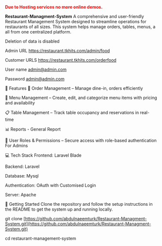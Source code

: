 <span style="color:red"> **Due to Hosting services no more online demos.**</span>

**Restaurant-Managment-System**
A comprehensive and user-friendly Restaurant Management System designed to streamline operations for restaurants of all sizes. This system helps manage orders, tables, menus,  a all from one centralized platform.

Deletion of data is disabled

Admin URL
https://restaurant.tkhits.com/admin/food

Customer URLS
https://restaurant.tkhits.com/orderfood


User name
admin@admin.com

Password
admin@admin.com



🔧 Features
🧾 Order Management – Manage dine-in,  orders efficiently

🍴 Menu Management – Create, edit, and categorize menu items with pricing and availability

📋 Table Management – Track table occupancy and reservations in real-time

📊 Reports - General Report

🔐 User Roles & Permissions – Secure access with role-based authentication For Admins

💻 Tech Stack
Frontend: Laravel Blade

Backend: Laravel

Database: Mysql

Authentication: OAuth with Customised Login

Server: Apache

🚀 Getting Started
Clone the repository and follow the setup instructions in the README to get the system up and running locally.


git clone [https://github.com/abdulnaeemturk/Restaurant-Managment-System.git](https://github.com/abdulnaeemturk/Restaurant-Managment-System.git)

cd restaurant-management-system
